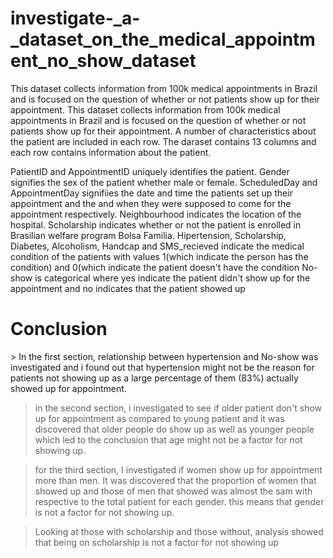 # investigate-_a-_dataset_on_the_medical_appointment_no_show_dataset
This dataset collects information from 100k medical appointments in Brazil and is focused on the question of whether or not patients show up for their appointment.
This dataset collects information from 100k medical appointments in Brazil and is focused on the question of whether or not patients show up for their appointment. A number of characteristics about the patient are included in each row. The daraset contains 13 columns and each row contains information about the patient.

PatientID and AppointmentID uniquely identifies the patient.
Gender signifies the sex of the patient whether male or female.
ScheduledDay and AppointmentDay signifiies the date and time the patients set up their appointment and the and when they were supposed to come for the appointment respectively.
Neighbourhood indicates the location of the hospital.
Scholarship indicates whether or not the patient is enrolled in Brasilian welfare program Bolsa Familia.
Hipertension, Scholarship, Diabetes, Alcoholism, Handcap and SMS_recieved indicate the medical condition of the patients with values 1(which indicate the person has the condition) and 0(which indicate the patient doesn't have the condition
No-show is categorical where yes indicate the patient didn't show up for the appointment and no indicates that the patient showed up

<h1> Conclusion</h1>
> In the first section, relationship between hypertension and No-show was investigated and i found out that hypertension might not be the reason for patients not showing up as a large percentage of them (83%) actually showed up for appointment.

> in the second section, i investigated to see if older patient don't show up for appointment as compared to young patient and it was discovered that older people do show up as well as younger people which led to the conclusion that age might not be a factor for not showing up.

> for the third section, I investigated if women show up for appointment more than men. It was discovered that the proportion of women that showed up and those of men that showed was almost the sam with respective to the total patient for each gender. this means that gender is not a factor for not showing up.

> Looking at those with scholarship and those without, analysis showed that being on scholarship is not a factor for not showing up
